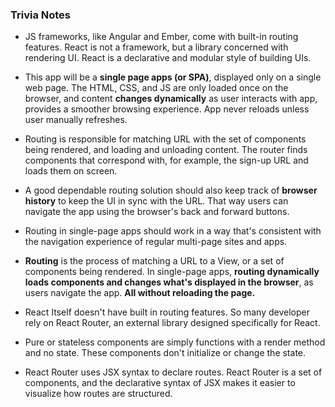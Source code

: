 ### Trivia Notes

* JS frameworks, like Angular and Ember, come with built-in routing features. React is not a framework, but a library concerned with rendering UI. React is a declarative and modular style of building UIs.
* This app will be a **single page apps (or SPA)**, displayed only on a single web page. The HTML, CSS, and JS are only loaded once on the browser, and content **changes dynamically** as user interacts with app, provides a smoother browsing experience. App never reloads unless user manually refreshes.
* Routing is responsible for matching URL with the set of components being rendered, and loading and unloading content. The router finds components that correspond with, for example, the sign-up URL and loads them on screen.
* A good dependable routing solution should also keep track of **browser history**
to keep the UI in sync with the URL. That way users can navigate the app using the browser's back and forward buttons.
* Routing in single-page apps should work in a way that's consistent with the navigation experience of regular multi-page sites and apps.
* **Routing** is the process of matching a URL to a View, or a set of components being rendered. In single-page apps, **routing dynamically loads components and changes what's displayed in the browser**, as users navigate the app.
**All without reloading the page.**
* React Itself doesn't have built in routing features. So many developer rely on React Router, an external library designed specifically for React.

* Pure or stateless components are simply functions with a render method and no state. These components don't initialize or change the state.

* React Router uses JSX syntax to declare routes. React Router is a set of components, and the declarative syntax of JSX makes it easier to visualize how routes are structured.
